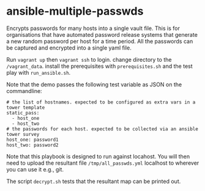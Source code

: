 # ansible-multiple-passwds

Encrypts passwords for many hosts into a single vault file. This is for organisations that have automated 
password release systems that generate a new random password per host for a time period. All the passwords
can be captured and encrypted into a single yaml file. 

Run `vagrant up` then `vagrant ssh` to login. change directory to the `/vagrant_data`. 
install the prerequisites with `prerequisites.sh` and the test play with `run_ansible.sh`. 

Note that the demo passes the following test variable as JSON on the commandline:

```
# the list of hostnames. expected to be configured as extra vars in a tower template
static_pass:
  - host_one
  - host_two
# the passwords for each host. expected to be collected via an ansible tower survey
host_one: password1
host_two: password2
```

Note that this playbook is designed to run against locahost. You will then need to upload the resultant file 
`/tmp/all_passwds.yml` localhost to wherever you can use it e.g., git. 

The script `decrypt.sh` tests that the resultant map can be printed out.  
